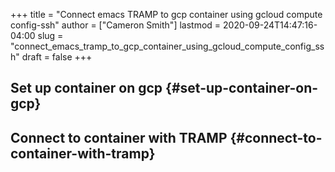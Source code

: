 +++
title = "Connect emacs TRAMP to gcp container using gcloud compute config-ssh"
author = ["Cameron Smith"]
lastmod = 2020-09-24T14:47:16-04:00
slug = "connect_emacs_tramp_to_gcp_container_using_gcloud_compute_config_ssh"
draft = false
+++

## Set up container on gcp {#set-up-container-on-gcp}


## Connect to container with TRAMP {#connect-to-container-with-tramp}
